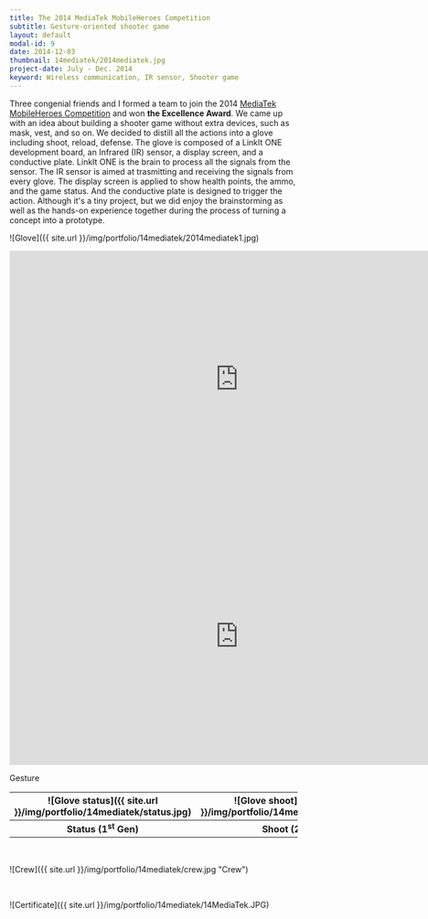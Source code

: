 ```yaml
---
title: The 2014 MediaTek MobileHeroes Competition
subtitle: Gesture-oriented shooter game
layout: default
modal-id: 9
date: 2014-12-03
thumbnail: 14mediatek/2014mediatek.jpg
project-date: July - Dec. 2014
keyword: Wireless communication, IR sensor, Shooter game
---
```

<!-- The Excellence Award -->
<!-- Arduino, Infrared transmitter and receiver, Conductive plate -->
Three congenial friends and I formed a team to join the 2014 <a href="https://www.mobilehero.com/competitions/mediatek.html" target="_blank">MediaTek MobileHeroes Competition</a> and won **the Excellence Award**. We came up with an idea about building a shooter game without extra devices, such as mask, vest, and so on. We decided to distill all the actions into a glove including shoot, reload, defense. The glove is composed of a LinkIt ONE development board, an Infrared (IR) sensor, a display screen, and a conductive plate. LinkIt ONE is the brain to process all the signals from the sensor. The IR sensor is aimed at trasmitting and receiving the signals from every glove. The display screen is applied to show health points, the ammo, and the game status. And the conductive plate is designed to trigger the action. Although it's a tiny project, but we did enjoy the brainstorming as well as the hands-on experience together during the process of turning a concept into a prototype.

![Glove]({{ site.url }}/img/portfolio/14mediatek/2014mediatek1.jpg)

<iframe width="800" height="450" src="https://www.youtube.com/embed/rcPLKO-TGfQ" frameborder="0" allow="accelerometer; autoplay; encrypted-media; gyroscope; picture-in-picture" allowfullscreen></iframe>

<iframe width="800" height="450" src="https://www.youtube.com/embed/BdB5Pf8opsg" frameborder="0" allow="accelerometer; autoplay; encrypted-media; gyroscope; picture-in-picture" allowfullscreen></iframe>

<br>

Gesture

| ![Glove status]({{ site.url }}/img/portfolio/14mediatek/status.jpg) | ![Glove shoot]({{ site.url }}/img/portfolio/14mediatek/shoot.jpg) | ![Glove defense]({{ site.url }}/img/portfolio/14mediatek/defense.jpg) |
|:------:|:-----:|:-------:|
| **Status (1<sup>st</sup> Gen)** | **Shoot (2<sup>nd</sup>)** | **Defense (2<sup>nd</sup>)** |

<br>

![Crew]({{ site.url }}/img/portfolio/14mediatek/crew.jpg "Crew")

<br>

![Certificate]({{ site.url }}/img/portfolio/14mediatek/14MediaTek.JPG)